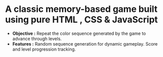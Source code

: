 <h1>A classic memory-based game built using pure HTML , CSS & JavaScript</h1>
<ul><li><b>Objective :</b> Repeat the color sequence generated by the game to advance through levels.</li>
  <li><b>Features :</b> Random sequence generation for dynamic gameplay. Score and level progression tracking.</li>
</ul>
